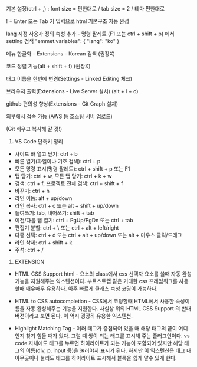 기본 설정(ctrl + ,) : font size = 편한대로 / tab size = 2 / 테마 편한대로

! + Enter 또는 Tab 키 입력으로 html 기본구조 자동 완성

lang 지정 사용자 정의 속성 추가 - 명령 팔레트 (F1 또는 ctrl + shift + p) 에서 setting 검색
 "emmet.variables": {
 "lang": "ko"
 }

메뉴 한글화 - Extensions - Korean 검색 (권장X)

코드 정렬 기능(alt + shift + f) (권장X)

태그 이름을 한번에 변경(Settings - Linked Editing 체크)

브라우저 출력(Extensions - Live Server 설치) (alt + l + o)

github 편의성 향상(Extensions - Git Graph 설치)

외부에서 접속 가능 (AWS 등 호스팅 서버 업로드)



(Git 배우고 복사해 갈 것!)

1) VS Code 단축키 정리
- 사이드 바 열고 닫기: ctrl + b
- 빠른 열기(파일이나 기호 검색): ctrl + p
- 모든 명령 표시(명령 팔레트): ctrl + shift + p 또는 F1
- 탭 닫기: ctrl + w, 모든 탭 닫기: ctrl + k + w
- 검색: ctrl + f, 프로젝트 전체 검색: ctrl + shift + f
- 바꾸기: ctrl + h
- 라인 이동: alt + up/down
- 라인 복사: ctrl + c 또는 alt + shift + up/down
- 들여쓰기: tab, 내어쓰기: shift + tab
- 이전/다음 탭 열기: ctrl + PgUp/PgDn 또는 ctrl + tab
- 편집기 분할: ctrl + \ 또는 ctrl + alt + left/right
- 다중 선택: ctrl + d 또는 ctrl + alt + up/down 또는 alt + 마우스 클릭/드래그
- 라인 삭제: ctrl + shift + k
- 주석: ctrl + /

1) EXTENSION
- HTML CSS Support html - 요소의 class에서 css 선택자 요소를 쓸때 자동 완성 기능을 지원해주는 익스텐션이다. 부트스트랩 같은 거대한 css 프레임워크를 사용할때 매우매우 유용하다. 아주 빠르게 클래스 속성 코딩이 가능하다.

- HTML to CSS autocompletion - CSS에서 코딩할때 HTML에서 사용한 속성이름을 자동 완성해주는 기능을 지원한다. 사실상 위의 HTML CSS Support 의 반대 버젼이라고 보면 된다. 이 역시 굉장히 유용한 익스텐션.

- Highlight Matching Tag - 여러 태그가 중첩되어 있을 때 해당 태그의 끝이 어디인지 찾기 힘들 때가 있다. 그럴 때 쌍이 되는 태그를 표시해 주는 플러그인이다. vs code 자체에도 태그를 누르면 하이라이트가 되는 기능이 포함되어 있지만 해당 태그의 이름(div, p, input 등)을 눌러야지 표시가 된다. 하지만 이 익스텐션은 태그 내 아무곳이나 눌러도 태그를 하이라이트 표시해서 블록을 쉽게 알수 있게 한다.